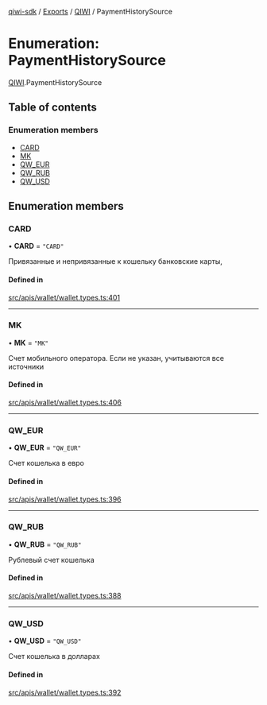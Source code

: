 [qiwi-sdk](../README.md) / [Exports](../modules.md) / [QIWI](../modules/QIWI.md) / PaymentHistorySource

# Enumeration: PaymentHistorySource

[QIWI](../modules/QIWI.md).PaymentHistorySource

## Table of contents

### Enumeration members

- [CARD](QIWI.PaymentHistorySource.md#card)
- [MK](QIWI.PaymentHistorySource.md#mk)
- [QW\_EUR](QIWI.PaymentHistorySource.md#qw_eur)
- [QW\_RUB](QIWI.PaymentHistorySource.md#qw_rub)
- [QW\_USD](QIWI.PaymentHistorySource.md#qw_usd)

## Enumeration members

### CARD

• **CARD** = `"CARD"`

Привязанные и непривязанные к кошельку банковские
карты,

#### Defined in

[src/apis/wallet/wallet.types.ts:401](https://github.com/AlexXanderGrib/node-qiwi-sdk/blob/116975d/src/apis/wallet/wallet.types.ts#L401)

___

### MK

• **MK** = `"MK"`

Счет мобильного оператора. Если не указан, учитываются
все источники

#### Defined in

[src/apis/wallet/wallet.types.ts:406](https://github.com/AlexXanderGrib/node-qiwi-sdk/blob/116975d/src/apis/wallet/wallet.types.ts#L406)

___

### QW\_EUR

• **QW\_EUR** = `"QW_EUR"`

Счет кошелька в евро

#### Defined in

[src/apis/wallet/wallet.types.ts:396](https://github.com/AlexXanderGrib/node-qiwi-sdk/blob/116975d/src/apis/wallet/wallet.types.ts#L396)

___

### QW\_RUB

• **QW\_RUB** = `"QW_RUB"`

Рублевый счет кошелька

#### Defined in

[src/apis/wallet/wallet.types.ts:388](https://github.com/AlexXanderGrib/node-qiwi-sdk/blob/116975d/src/apis/wallet/wallet.types.ts#L388)

___

### QW\_USD

• **QW\_USD** = `"QW_USD"`

Счет кошелька в долларах

#### Defined in

[src/apis/wallet/wallet.types.ts:392](https://github.com/AlexXanderGrib/node-qiwi-sdk/blob/116975d/src/apis/wallet/wallet.types.ts#L392)
